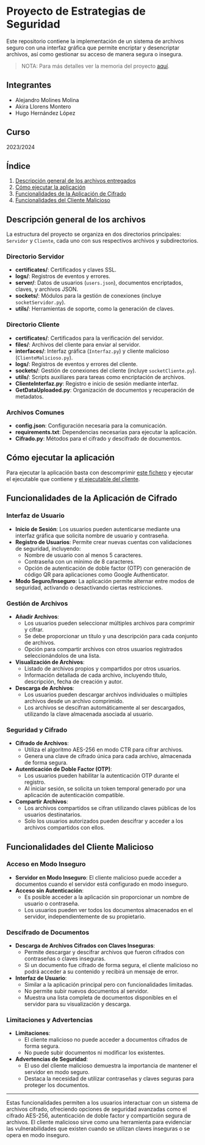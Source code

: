 # Proyecto de Estrategias de Seguridad

Este repositorio contiene la implementación de un sistema de archivos seguro con una interfaz gráfica que permite encriptar y desencriptar archivos, así como gestionar su acceso de manera segura o insegura.

> NOTA: Para más detalles ver la memoria del proyecto [aquí](ES-Practica3.pdf).

## Integrantes
- Alejandro Molines Molina
- Akira Llorens Montero
- Hugo Hernández López

## Curso
2023/2024

## Índice
1. [Descripción general de los archivos entregados](#descripción-general-de-los-archivos)
2. [Cómo ejecutar la aplicación](#como-ejecutar-la-aplicacion)
3. [Funcionalidades de la Aplicación de Cifrado](#funcionalidades-de-la-aplicacion-de-cifrado)
4. [Funcionalidades del Cliente Malicioso](#funcionalidades-del-cliente-malicioso)

## Descripción general de los archivos

La estructura del proyecto se organiza en dos directorios principales: `Servidor` y `Cliente`, cada uno con sus respectivos archivos y subdirectorios.

### Directorio Servidor
- **certificates/**: Certificados y claves SSL.
- **logs/**: Registros de eventos y errores.
- **server/**: Datos de usuarios (`users.json`), documentos encriptados, claves, y archivos JSON.
- **sockets/**: Módulos para la gestión de conexiones (incluye `socketServidor.py`).
- **utils/**: Herramientas de soporte, como la generación de claves.

### Directorio Cliente
- **certificates/**: Certificados para la verificación del servidor.
- **files/**: Archivos del cliente para enviar al servidor.
- **interfaces/**: Interfaz gráfica (`Interfaz.py`) y cliente malicioso (`ClienteMalicioso.py`).
- **logs/**: Registros de eventos y errores del cliente.
- **sockets/**: Gestión de conexiones del cliente (incluye `socketCliente.py`).
- **utils/**: Scripts auxiliares para tareas como encriptación de archivos.
- **ClienteInterfaz.py**: Registro e inicio de sesión mediante interfaz.
- **GetDataUploaded.py**: Organización de documentos y recuperación de metadatos.

### Archivos Comunes
- **config.json**: Configuración necesaria para la comunicación.
- **requirements.txt**: Dependencias necesarias para ejecutar la aplicación.
- **Cifrado.py**: Métodos para el cifrado y descifrado de documentos.

## Cómo ejecutar la aplicación

Para ejecutar la aplicación basta con descomprimir [este fichero](ejecutables/Servidor.zip) y ejecutar el ejecutable que contiene y [el ejecutable del cliente](ejecutables/ClienteInterfaz.exe).

## Funcionalidades de la Aplicación de Cifrado

### Interfaz de Usuario
- **Inicio de Sesión**: Los usuarios pueden autenticarse mediante una interfaz gráfica que solicita nombre de usuario y contraseña.
- **Registro de Usuarios**: Permite crear nuevas cuentas con validaciones de seguridad, incluyendo:
  - Nombre de usuario con al menos 5 caracteres.
  - Contraseña con un mínimo de 8 caracteres.
  - Opción de autenticación de doble factor (OTP) con generación de código QR para aplicaciones como Google Authenticator.
- **Modo Seguro/Inseguro**: La aplicación permite alternar entre modos de seguridad, activando o desactivando ciertas restricciones.

### Gestión de Archivos
- **Añadir Archivos**:
  - Los usuarios pueden seleccionar múltiples archivos para comprimir y cifrar.
  - Se debe proporcionar un título y una descripción para cada conjunto de archivos.
  - Opción para compartir archivos con otros usuarios registrados seleccionándolos de una lista.
- **Visualización de Archivos**:
  - Listado de archivos propios y compartidos por otros usuarios.
  - Información detallada de cada archivo, incluyendo título, descripción, fecha de creación y autor.
- **Descarga de Archivos**:
  - Los usuarios pueden descargar archivos individuales o múltiples archivos desde un archivo comprimido.
  - Los archivos se descifran automáticamente al ser descargados, utilizando la clave almacenada asociada al usuario.

### Seguridad y Cifrado
- **Cifrado de Archivos**:
  - Utiliza el algoritmo AES-256 en modo CTR para cifrar archivos.
  - Genera una clave de cifrado única para cada archivo, almacenada de forma segura.
- **Autenticación de Doble Factor (OTP)**:
  - Los usuarios pueden habilitar la autenticación OTP durante el registro.
  - Al iniciar sesión, se solicita un token temporal generado por una aplicación de autenticación compatible.
- **Compartir Archivos**:
  - Los archivos compartidos se cifran utilizando claves públicas de los usuarios destinatarios.
  - Solo los usuarios autorizados pueden descifrar y acceder a los archivos compartidos con ellos.

## Funcionalidades del Cliente Malicioso

### Acceso en Modo Inseguro
- **Servidor en Modo Inseguro**: El cliente malicioso puede acceder a documentos cuando el servidor está configurado en modo inseguro.
- **Acceso sin Autenticación**:
  - Es posible acceder a la aplicación sin proporcionar un nombre de usuario o contraseña.
  - Los usuarios pueden ver todos los documentos almacenados en el servidor, independientemente de su propietario.

### Descifrado de Documentos
- **Descarga de Archivos Cifrados con Claves Inseguras**:
  - Permite descargar y descifrar archivos que fueron cifrados con contraseñas o claves inseguras.
  - Si un documento fue cifrado de forma segura, el cliente malicioso no podrá acceder a su contenido y recibirá un mensaje de error.
- **Interfaz de Usuario**:
  - Similar a la aplicación principal pero con funcionalidades limitadas.
  - No permite subir nuevos documentos al servidor.
  - Muestra una lista completa de documentos disponibles en el servidor para su visualización y descarga.

### Limitaciones y Advertencias
- **Limitaciones**:
  - El cliente malicioso no puede acceder a documentos cifrados de forma segura.
  - No puede subir documentos ni modificar los existentes.
- **Advertencias de Seguridad**:
  - El uso del cliente malicioso demuestra la importancia de mantener el servidor en modo seguro.
  - Destaca la necesidad de utilizar contraseñas y claves seguras para proteger los documentos.

---

Estas funcionalidades permiten a los usuarios interactuar con un sistema de archivos cifrado, ofreciendo opciones de seguridad avanzadas como el cifrado AES-256, autenticación de doble factor y compartición segura de archivos. El cliente malicioso sirve como una herramienta para evidenciar las vulnerabilidades que existen cuando se utilizan claves inseguras o se opera en modo inseguro.



